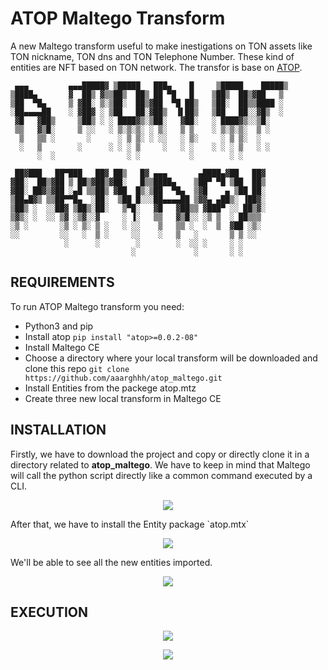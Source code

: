 # ATOP Maltego Transform
A new Maltego transform useful to make  inestigations on TON assets like TON nickname, TON dns and TON Telephone Number. These kind of entities are NFT based on TON network. The transfor is base on [ATOP](https://github.com/aaarghhh/a_TON_of_privacy).  

```
 ▄▄▄         ▄▄▄█████▓ ▒█████   ███▄    █     ▒█████    █████▒   
▒████▄       ▓  ██▒ ▓▒▒██▒  ██▒ ██ ▀█   █    ▒██▒  ██▒▓██   ▒    
▒██  ▀█▄     ▒ ▓██░ ▒░▒██░  ██▒▓██  ▀█ ██▒   ▒██░  ██▒▒████ ░    
░██▄▄▄▄██    ░ ▓██▓ ░ ▒██   ██░▓██▒  ▐▌██▒   ▒██   ██░░▓█▒  ░    
 ▓█   ▓██▒     ▒██▒ ░ ░ ████▓▒░▒██░   ▓██░   ░ ████▓▒░░▒█░       
 ▒▒   ▓▒█░     ▒ ░░   ░ ▒░▒░▒░ ░ ▒░   ▒ ▒    ░ ▒░▒░▒░  ▒ ░       
  ▒   ▒▒ ░       ░      ░ ▒ ▒░ ░ ░░   ░ ▒░     ░ ▒ ▒░  ░         
  ░   ▒        ░      ░ ░ ░ ▒     ░   ░ ░    ░ ░ ░ ▒   ░ ░       
      ░  ░                ░ ░           ░        ░ ░             
                                                                 
 ██▓███   ██▀███   ██▓ ██▒   █▓ ▄▄▄       ▄████▄▓██   ██▓        
▓██░  ██▒▓██ ▒ ██▒▓██▒▓██░   █▒▒████▄    ▒██▀ ▀█ ▒██  ██▒        
▓██░ ██▓▒▓██ ░▄█ ▒▒██▒ ▓██  █▒░▒██  ▀█▄  ▒▓█    ▄ ▒██ ██░        
▒██▄█▓▒ ▒▒██▀▀█▄  ░██░  ▒██ █░░░██▄▄▄▄██ ▒▓▓▄ ▄██▒░ ▐██▓░        
▒██▒ ░  ░░██▓ ▒██▒░██░   ▒▀█░   ▓█   ▓██▒▒ ▓███▀ ░░ ██▒▓░        
▒▓▒░ ░  ░░ ▒▓ ░▒▓░░▓     ░ ▐░   ▒▒   ▓▒█░░ ░▒ ▒  ░ ██▒▒▒         
░▒ ░       ░▒ ░ ▒░ ▒ ░   ░ ░░    ▒   ▒▒ ░  ░  ▒  ▓██ ░▒░         
░░         ░░   ░  ▒ ░     ░░    ░   ▒   ░       ▒ ▒ ░░          
            ░      ░        ░        ░  ░░ ░     ░ ░             
                           ░             ░       ░ ░   
```

## REQUIREMENTS
To run ATOP Maltego transform you need:
- Python3 and pip 
- Install atop `pip install "atop>=0.0.2-08"`
- Install Maltego CE
- Choose a directory where your local transform will be downloaded and clone this repo `git clone https://github.com/aaarghhh/atop_maltego.git`
- Install Entities from the packege atop.mtz
- Create three new local transform in Maltego CE

## INSTALLATION

Firstly, we have to download the project and copy or directly clone it in a directory related to **atop_maltego**. We have to keep in mind that Maltego will call the python script directly like a common command executed by a CLI. 

<p align="center">
  <img src="https://user-images.githubusercontent.com/968839/218276173-a65c04f9-dc35-4f88-b5e0-233fb9624f1f.png" />
</p>
After that,  we have to install the Entity package `atop.mtx`

<p align="center">
  <img src="https://user-images.githubusercontent.com/968839/218276399-24639bdb-1563-4351-8251-7ef9176ae720.png" />
</p>

We'll be able to see all the new entities imported.
<p align="center">
  <img src="https://user-images.githubusercontent.com/968839/218276509-8ccb7585-1b90-4ef1-a1dd-c67e8f2ad650.png" />
</p>

## EXECUTION

<p align="center">
  <img src="https://user-images.githubusercontent.com/968839/218276997-a2f36ce8-706b-456e-bdfb-53fc6b518a82.png" />
</p>

<p align="center">
  <img src="https://user-images.githubusercontent.com/968839/218277133-507e7c44-fad3-44ca-8a13-d25e51c1fa5b.png" />
</p>






